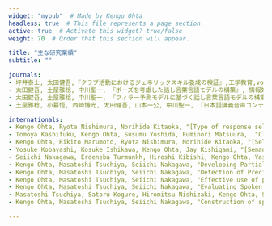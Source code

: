 ```yaml
---
widget: "mypub"  # Made by Kengo Ohta
headless: true  # This file represents a page section.
active: true  # Activate this widget? true/false
weight: 70  # Order that this section will appear.

title: "主な研究業績"
subtitle: ""

journals:
- 坪井泰士, 太田健吾,『クラブ活動におけるジェネリックスキル養成の検証』,工学教育,vol.66,No.2,pp. 12-17,2018..
- 太田健吾, 土屋雅稔, 中川聖一, 『ポーズを考慮した話し言葉言語モデルの構築』, 情報処理学会論文誌，情報処理学会，Vol.53, No.2, pp.889-900, 2012年.
- 太田健吾, 土屋雅稔, 中川聖一, 『フィラー予測モデルに基づく話し言葉言語モデルの構築』, 情報処理学会論文誌，情報処理学会，Vol.50, No.2, pp.477-487, 2009年.
- 土屋雅稔, 小暮悟, 西崎博光, 太田健吾, 山本一公, 中川聖一, 『日本語講義音声コンテンツコーパスの作成と分析』, 情報処理学会論文誌，情報処理学会，Vol.50, No.2, pp.448-459, 2009年.

internationals:
- Kengo Ohta, Ryota Nishimura, Norihide Kitaoka, "[Type of response selection utilizing user utterance word sequence, LSTM and multi-task learning for chat-like spoken dialog systems](https://ieeexplore.ieee.org/document/9023335)", Asia-Pacific Signal and Information Processing Association Annual Summit and Conference (APSIPA ASC), pp.1051-1055, 2019.
- Tomoya Kashifuku, Kengo Ohta, Susumu Yoshida, Fuminori Matsuura,  "Classification of Dance Motions based on Feature Points Extraction", RISP International Workshop on Nonlinear Circuits, Communications and Signal Processing(NCSP), 5PM2-2-5, 2018.
- Kengo Ohta, Rikito Marumoto, Ryota Nishimura, Norihide Kitaoka, "[Selecting Type of Response for Chat-like Spoken Dialogue Systems Based on Acoustic Features of User Utterances](https://ieeexplore.ieee.org/document/8282230)", Asia-Pacific Signal and Information Processing Association (APSIPA), pp.1248-1252, 2017.
- Yosuke Kobayashi, Kosuke Ishikawa, Kengo Ohta, Jay Kishigami, "[Semantic Parser for Easy Understandable Speech Broadcasting](https://ieeexplore.ieee.org/document/8229362)", IEEE Global Conference on Consumer Electronics(GCCE), 2017.
- Seiichi Nakagawa, Erdeneba Turmunkh, Hiroshi Kibishi, Kengo Ohta, Yasushi Fujii, Masatoshi Tsuchiya, Kazumasa Yamamoto, "Development of Large Vocabulary Continuous Speech Recognition System for Mongolian Language", The 3rd Int. Workshop on Spoken Language Technologies for Under-resourced Languages, pp.19-23, 2012.
- Kengo Ohta, Masatoshi Tsuchiya, Seiichi Nakagawa, "Developing Partially-Transcribed Speech Corpus from Edited Transcriptions", International Conference on Language Resources and Evaluation (LREC), pp. 3399-3404, 2012.
- Kengo Ohta, Masatoshi Tsuchiya, Seiichi Nakagawa, "Detection of Precisely Transcribed Parts from Inexact Transcribed Corpus", IEEE Automatic Speech Recognition and Understanding Workshop (ASRU), pp. 541-546, Hawaii, December 2011.
- Kengo Ohta, Masatoshi Tsuchiya, Seiichi Nakagawa, "Effective use of pause information in language modelling for speech recognition", Annual Conference of the International Speech Communication Association (Interspeech), pp. 2691-2694, 2009.
- Kengo Ohta, Masatoshi Tsuchiya, Seiichi Nakagawa, "Evaluating Spoken Language Model Based on Filler Prediction Model in Speech Recognition", Annual Conference of the International Speech Communication Association (Interspeech), pp.1558-1561, 2008.
- Masatoshi Tsuchiya, Satoru Kogure, Hiromitsu Nishizaki, Kengo Ohta, Seiichi Nakagawa, "Developing Corpus of Japanese Classroom Lecture Speech Contents", The 6th international conference on Language Resources and Evaluation (LREC), pp.2061-2065, 2008.
- Kengo Ohta, Masatoshi Tsuchiya, Seiichi Nakagawa, "Construction of spoken language model including fillers using filler prediction model", Annual Conference of the International Speech Communication Association (Interspeech), pp.1489-1492, 2007.

---
```

